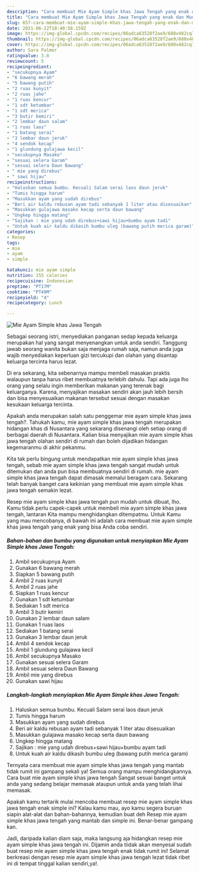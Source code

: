 ```yaml
---
description: "Cara membuat Mie Ayam Simple khas Jawa Tengah yang enak dan Mudah Dibuat"
title: "Cara membuat Mie Ayam Simple khas Jawa Tengah yang enak dan Mudah Dibuat"
slug: 657-cara-membuat-mie-ayam-simple-khas-jawa-tengah-yang-enak-dan-mudah-dibuat
date: 2021-06-22T18:40:58.159Z
image: https://img-global.cpcdn.com/recipes/06adca63528f2ae9/680x482cq70/mie-ayam-simple-khas-jawa-tengah-foto-resep-utama.jpg
thumbnail: https://img-global.cpcdn.com/recipes/06adca63528f2ae9/680x482cq70/mie-ayam-simple-khas-jawa-tengah-foto-resep-utama.jpg
cover: https://img-global.cpcdn.com/recipes/06adca63528f2ae9/680x482cq70/mie-ayam-simple-khas-jawa-tengah-foto-resep-utama.jpg
author: Sara Palmer
ratingvalue: 3.8
reviewcount: 5
recipeingredient:
- "secukupnya Ayam"
- "6 bawang merah"
- "5 bawang putih"
- "2 ruas kunyit"
- "2 ruas jahe"
- "1 ruas kencur"
- "1 sdt ketumbar"
- "1 sdt merica"
- "3 butir kemiri"
- "2 lembar daun salam"
- "1 ruas laos"
- "1 batang serai"
- "3 lembar daun jeruk"
- "4 sendok kecap"
- "1 glundung gulajawa kecil"
- "secukupnya Masako"
- "sesuai selera Garam"
- "sesuai selera Daun Bawang"
- " mie yang direbus"
- " sawi hijau"
recipeinstructions:
- "Haluskan semua bumbu. Kecuali Salam serai laos daun jeruk"
- "Tumis hingga harum"
- "Masukkan ayam yang sudah direbus"
- "Beri air kaldu rebusan ayam tadi sebanyak 1 liter atau disesuaikan"
- "Masukkan gulajawa masako kecap serta daun bawang"
- "Ungkep hingga matang"
- "Sajikan : mie yang udah direbus+sawi hijau+bumbu ayam tadi"
- "Untuk kuah air kaldu dikasih bumbu uleg (bawang putih merica garam)"
categories:
- Resep
tags:
- mie
- ayam
- simple

katakunci: mie ayam simple 
nutrition: 155 calories
recipecuisine: Indonesian
preptime: "PT17M"
cooktime: "PT49M"
recipeyield: "4"
recipecategory: Lunch

---
```



![Mie Ayam Simple khas Jawa Tengah](https://img-global.cpcdn.com/recipes/06adca63528f2ae9/680x482cq70/mie-ayam-simple-khas-jawa-tengah-foto-resep-utama.jpg)

Sebagai seorang istri, menyediakan panganan sedap kepada keluarga merupakan hal yang sangat menyenangkan untuk anda sendiri. Tanggung jawab seorang  wanita bukan saja menjaga rumah saja, namun anda juga wajib menyediakan keperluan gizi tercukupi dan olahan yang disantap keluarga tercinta harus lezat.

Di era  sekarang, kita sebenarnya mampu membeli masakan praktis walaupun tanpa harus ribet membuatnya terlebih dahulu. Tapi ada juga lho orang yang selalu ingin memberikan makanan yang terenak bagi keluarganya. Karena, menyajikan masakan sendiri akan jauh lebih bersih dan bisa menyesuaikan makanan tersebut sesuai dengan masakan kesukaan keluarga tercinta. 



Apakah anda merupakan salah satu penggemar mie ayam simple khas jawa tengah?. Tahukah kamu, mie ayam simple khas jawa tengah merupakan hidangan khas di Nusantara yang sekarang disenangi oleh setiap orang di berbagai daerah di Nusantara. Kalian bisa menyajikan mie ayam simple khas jawa tengah olahan sendiri di rumah dan boleh dijadikan hidangan kegemaranmu di akhir pekanmu.

Kita tak perlu bingung untuk mendapatkan mie ayam simple khas jawa tengah, sebab mie ayam simple khas jawa tengah sangat mudah untuk ditemukan dan anda pun bisa membuatnya sendiri di rumah. mie ayam simple khas jawa tengah dapat dimasak memalui beragam cara. Sekarang telah banyak banget cara kekinian yang membuat mie ayam simple khas jawa tengah semakin lezat.

Resep mie ayam simple khas jawa tengah pun mudah untuk dibuat, lho. Kamu tidak perlu capek-capek untuk membeli mie ayam simple khas jawa tengah, lantaran Kita mampu menghidangkan ditempatmu. Untuk Kamu yang mau mencobanya, di bawah ini adalah cara membuat mie ayam simple khas jawa tengah yang enak yang bisa Anda coba sendiri.

<!--inarticleads1-->

##### Bahan-bahan dan bumbu yang digunakan untuk menyiapkan Mie Ayam Simple khas Jawa Tengah:

1. Ambil secukupnya Ayam
1. Gunakan 6 bawang merah
1. Siapkan 5 bawang putih
1. Ambil 2 ruas kunyit
1. Ambil 2 ruas jahe
1. Siapkan 1 ruas kencur
1. Gunakan 1 sdt ketumbar
1. Sediakan 1 sdt merica
1. Ambil 3 butir kemiri
1. Gunakan 2 lembar daun salam
1. Gunakan 1 ruas laos
1. Sediakan 1 batang serai
1. Gunakan 3 lembar daun jeruk
1. Ambil 4 sendok kecap
1. Ambil 1 glundung gulajawa kecil
1. Ambil secukupnya Masako
1. Gunakan sesuai selera Garam
1. Ambil sesuai selera Daun Bawang
1. Ambil  mie yang direbus
1. Gunakan  sawi hijau




<!--inarticleads2-->

##### Langkah-langkah menyiapkan Mie Ayam Simple khas Jawa Tengah:

1. Haluskan semua bumbu. Kecuali Salam serai laos daun jeruk
1. Tumis hingga harum
1. Masukkan ayam yang sudah direbus
1. Beri air kaldu rebusan ayam tadi sebanyak 1 liter atau disesuaikan
1. Masukkan gulajawa masako kecap serta daun bawang
1. Ungkep hingga matang
1. Sajikan : mie yang udah direbus+sawi hijau+bumbu ayam tadi
1. Untuk kuah air kaldu dikasih bumbu uleg (bawang putih merica garam)




Ternyata cara membuat mie ayam simple khas jawa tengah yang mantab tidak rumit ini gampang sekali ya! Semua orang mampu menghidangkannya. Cara buat mie ayam simple khas jawa tengah Sangat sesuai banget untuk anda yang sedang belajar memasak ataupun untuk anda yang telah lihai memasak.

Apakah kamu tertarik mulai mencoba membuat resep mie ayam simple khas jawa tengah enak simple ini? Kalau kamu mau, ayo kamu segera buruan siapin alat-alat dan bahan-bahannya, kemudian buat deh Resep mie ayam simple khas jawa tengah yang mantab dan simple ini. Benar-benar gampang kan. 

Jadi, daripada kalian diam saja, maka langsung aja hidangkan resep mie ayam simple khas jawa tengah ini. Dijamin anda tiidak akan menyesal sudah buat resep mie ayam simple khas jawa tengah enak tidak rumit ini! Selamat berkreasi dengan resep mie ayam simple khas jawa tengah lezat tidak ribet ini di tempat tinggal kalian sendiri,ya!.

